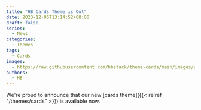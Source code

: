 ```yaml
---
title: "HB Cards Theme is Out"
date: 2023-12-05T13:14:52+08:00
draft: false
series:
  - News
categories:
  - Themes
tags:
  - Cards
images:
  - https://raw.githubusercontent.com/hbstack/theme-cards/main/images/screenshot.png?height=1920&width=1280
authors:
  - HB
---
```


We're proud to announce that our new [cards theme]({{< relref "/themes/cards" >}}) is available now.
